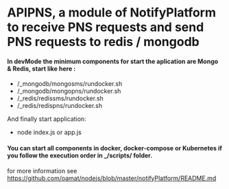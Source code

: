 # APIPNS, a module of NotifyPlatform to receive PNS requests and send PNS requests to redis / mongodb


#### In devMode the minimum components for start the aplication are Mongo & Redis, start like here :
- /_mongodb/mongosms/rundocker.sh 
- /_mongodb/mongopns/rundocker.sh 
- /_redis/redissms/rundocker.sh
- /_redis/redispns/rundocker.sh

And finally start application: 
- node index.js     or     app.js

#### You can start all components in docker, docker-compose or Kubernetes if you follow the execution order in _/scripts/ folder.

for more information see  https://github.com/oamat/nodejs/blob/master/notifyPlatform/README.md